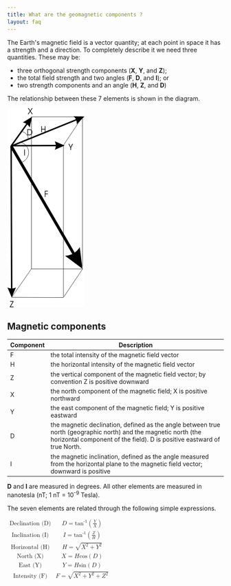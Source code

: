 ```yaml
---
title: What are the geomagnetic components ?
layout: faq
---
```


The Earth's magnetic field is a vector quantity; at each point in space it has a strength and a direction. To completely describe it we need three quantities. These may be:

- three orthogonal strength components (**X**, **Y**, and **Z**);
- the total field strength and two angles (**F**, **D**, and **I**); or
- two strength components and an angle (**H**, **Z**, and **D**)

The relationship between these 7 elements is shown in the diagram.

![Magnetic elements](/images/geomagnetic-comp.gif)

## Magnetic components

| Component | Description |
| --------- | ----------- |
| F         | the total intensity of the magnetic field vector |
| H         | the horizontal intensity of the magnetic field vector |
| Z         | the vertical component of the magnetic field vector; by convention Z is positive downward |
| X         | the north component of the magnetic field; X is positive northward |
| Y         | the east component of the magnetic field; Y is positive eastward |
| D         | the magnetic declination, defined as the angle between true north (geographic north) and the magnetic north (the horizontal component of the field).  D is positive eastward of true North. |
| I         | the magnetic inclination, defined as the angle measured from the horizontal plane to the magnetic field vector; downward is positive |

**D** and **I** are measured in degrees. All other elements are measured in nanotesla (nT; 1 nT = 10<sup>-9</sup> Tesla).

The seven elements are related through the following simple expressions.

<math xmlns="http://www.w3.org/1998/Math/MathML">
    <mtable>
        <mtr>
            <mtd><mtext>Declination (D)</mtext></mtd>
            <mtd>
                <mrow>
                    <mi>D</mi>
                    <mo>=</mo>
                    <mrow>
                        <msup>
                            <mi>tan</mi>
                            <mn>-1</mn>
                        </msup>
                        <mo>(</mo>
                        <mfrac>
                            <mi>Y</mi>
                            <mi>X</mi>
                        </mfrac>
                        <mo>)</mo>
                    </mrow>
                </mrow>
            </mtd>
        </mtr>
        <mtr>
            <mtd><mtext>Inclination (I)</mtext></mtd>
            <mtd>
                <mrow>
                    <mi>I</mi>
                    <mo>=</mo>
                    <mrow>
                        <msup>
                            <mi>tan</mi>
                            <mn>-1</mn>
                        </msup>
                        <mo>(</mo>
                        <mfrac>
                            <mi>Z</mi>
                            <mi>H</mi>
                        </mfrac>
                        <mo>)</mo>
                    </mrow>
                </mrow>
            </mtd>
        </mtr>
        <mtr>
            <mtd><mtext>Horizontal (H)</mtext></mtd>
            <mtd>
                <mrow>
                    <mi>H</mi>
                    <mo>=</mo
                    ><msqrt>
                        <mrow>
                            <msup>
                                <mi>X</mi>
                                <mn>2</mn>
                            </msup>
                            <mo>+</mo>
                            <msup>
                                <mi>Y</mi>
                                <mn>2</mn>
                            </msup>
                        </mrow>
                    </msqrt>
                </mrow>
            </mtd>
        </mtr>
        <mtr>
            <mtd><mtext>North (X)</mtext></mtd>
            <mtd>
                <mrow>
                    <mi>X</mi>
                    <mo>=</mo
                    ><mrow>
                        <mi>H</mi>
                        <mo>&InvisibleTimes;</mo>
                        <mrow>
                            <mi>cos</mi>
                            <mo>(</mo>
                            <mi>D</mi>
                            <mo>)</mo>
                        </mrow>
                    </mrow>
                </mrow>
            </mtd>
        </mtr>
        <mtr>
            <mtd><mtext>East (Y)</mtext></mtd>
            <mtd>
                <mrow>
                    <mi>Y</mi>
                    <mo>=</mo
                    ><mrow>
                        <mi>H</mi>
                        <mo>&InvisibleTimes;</mo>
                        <mrow>
                            <mi>sin</mi>
                            <mo>(</mo>
                            <mi>D</mi>
                            <mo>)</mo>
                        </mrow>
                    </mrow>
                </mrow>
            </mtd>
        </mtr>
        <mtr>
            <mtd><mtext>Intensity (F)</mtext></mtd>
            <mtd>
                <mrow>
                    <mi>F</mi>
                    <mo>=</mo>
                    <msqrt>
                        <mrow>
                            <msup>
                                <mi>X</mi>
                                <mn>2</mn>
                            </msup>
                            <mo>+</mo>
                            <msup>
                                <mi>Y</mi>
                                <mn>2</mn>
                            </msup>
                            <mo>+</mo>
                            <msup>
                                <mi>Z</mi>
                                <mn>2</mn>
                            </msup>
                        </mrow>
                    </msqrt>
                </mrow>
            </mtd>
        </mtr>
    </mtable>
</math>
